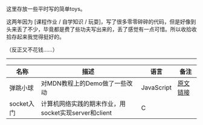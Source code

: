 这里存放一些平时写的简单toys。

这两年因为 [课程作业 / 自学知识 / 玩耍]，写了很多零零碎碎的代码，但是好像到头来丢了不少，毕竟都是费了些功夫写出来的，丢了感觉有一点可惜。所以收拾收拾存起来我觉得挺好的。

（反正又不花钱……）



---



| 名称       | 描述                                                 | 语言       | 备注                                                         |
| ---------- | ---------------------------------------------------- | ---------- | ------------------------------------------------------------ |
| 弹跳小球   | 对MDN教程上的Demo做了一些改动                        | JavaScript | [原文链接](https://developer.mozilla.org/zh-CN/docs/Learn/JavaScript/Objects/向“弹跳球”演示程序添加新功能) |
| socket入门 | 计算机网络实践的期末作业，用socket实现server和client | C          |                                                              |

